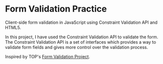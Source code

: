 # Form Validation Practice

Client-side form validation in JavaScript using Constraint Validation API and HTML5.

In this project, I have used the Constraint Validation API to validate the form. The Constraint Validation API is a set of interfaces which provides a way to validate form fields and gives more control over the validation process.

Inspired by TOP's [Form Validation Project](https://www.theodinproject.com/lessons/node-path-javascript-form-validation-with-javascript).